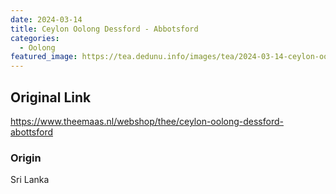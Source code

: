 ```yaml
---
date: 2024-03-14
title: Ceylon Oolong Dessford - Abbotsford 
categories:
  - Oolong
featured_image: https://tea.dedunu.info/images/tea/2024-03-14-ceylon-oolong-1.jpg
---
```


## Original Link

<https://www.theemaas.nl/webshop/thee/ceylon-oolong-dessford-abottsford>

### Origin

Sri Lanka
